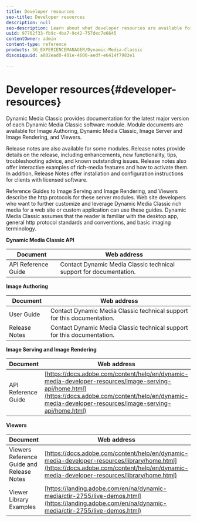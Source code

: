 ```yaml
---
title: Developer resources
seo-title: Developer resources
description: null
seo-description: Learn about what developer resources are available for Dynamic Media.
uuid: 97702f33-fb9c-4ba7-9c42-757dec7e6645
contentOwner: admin
content-type: reference
products: SG_EXPERIENCEMANAGER/Dynamic-Media-Classic
discoiquuid: a802ead0-401e-4600-aedf-e6414f7983e1

---
```


# Developer resources{#developer-resources}

Dynamic Media Classic provides documentation for the latest major version of each Dynamic Media Classic software module. Module documents are available for Image Authoring, Dynamic Media Classic, Image Server and Image Rendering, and Viewers.

Release notes are also available for some modules. Release notes provide details on the release, including enhancements, new functionality, tips, troubleshooting advice, and known outstanding issues. Release notes also offer interactive examples of rich-media features and how to activate them. In addition, Release Notes offer installation and configuration instructions for clients with licensed software.

Reference Guides to Image Serving and Image Rendering, and Viewers describe the http protocols for these server modules. Web site developers who want to further customize and leverage Dynamic Media Classic rich media for a web site or custom application can use these guides. Dynamic Media Classic assumes that the reader is familiar with the desktop app, general http protocol standards and conventions, and basic imaging terminology.


**Dynamic Media Classic API**

|Document|Web address|
|--- |--- |
|API Reference Guide|Contact Dynamic Media Classic technical support for documentation.|

**Image Authoring**

|Document|Web address|
|--- |--- |
|User Guide|Contact Dynamic Media Classic technical support for this documentation.|
|Release Notes|Contact Dynamic Media Classic technical support for this documentation.|

**Image Serving and Image Rendering**

|Document|Web address|
|--- |--- |
|API Reference Guide| [https://docs.adobe.com/content/help/en/dynamic-media-developer-resources/image-serving-api/home.html](https://docs.adobe.com/content/help/en/dynamic-media-developer-resources/image-serving-api/home.html)|

**Viewers**

|Document|Web address|
|--- |--- |
|Viewers Reference Guide and Release Notes|[https://docs.adobe.com/content/help/en/dynamic-media-developer-resources/library/home.html](https://docs.adobe.com/content/help/en/dynamic-media-developer-resources/library/home.html)|
|Viewer Library Examples|[https://landing.adobe.com/en/na/dynamic-media/ctir-2755/live-demos.html](https://landing.adobe.com/en/na/dynamic-media/ctir-2755/live-demos.html)|


<!-- 

**Web-to-Print**

|Document|Web address|
|--- |--- |
|Reference Guide|[https://www.adobe.com/go/learn_s7_webtoprint_en](https://www.adobe.com/go/learn_s7_webtoprint_en)| 

-->
